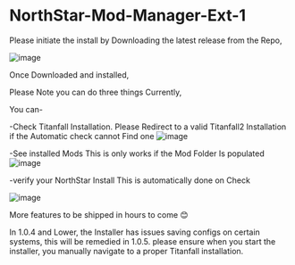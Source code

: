# NorthStar-Mod-Manager-Ext-1
Please initiate the install by Downloading the latest release from the Repo,

![image](https://user-images.githubusercontent.com/23240514/147621044-cd049e7b-ce98-4d1d-a79e-06a58a02a09f.png)

Once Downloaded and installed,

Please Note you can do three things Currently,

You can-

-Check Titanfall Installation.
Please Redirect to a valid Titanfall2 Installation if the Automatic check cannot Find one
![image](https://user-images.githubusercontent.com/23240514/147613647-15f422c7-c28e-4693-8494-f466b243b16f.png)


-See installed Mods
This is only works if the Mod Folder Is populated
![image](https://user-images.githubusercontent.com/23240514/147613656-b43143dc-16a0-4c42-8bc2-ea7f0ce81b09.png)

-verify your NorthStar Install
This is automatically done on Check


![image](https://user-images.githubusercontent.com/23240514/147613660-b5c9c7b1-3c0d-407c-b2a0-07481f3d081c.png)

More features to be shipped in hours to come 😊

In 1.0.4 and Lower, the Installer has issues saving configs on certain systems, this will be remedied in 1.0.5. please ensure when you start the installer, you manually navigate to a proper Titanfall installation.
